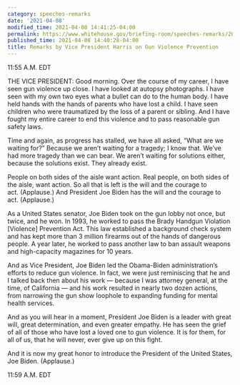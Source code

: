 ```yaml
---
category: speeches-remarks
date: '2021-04-08'
modified_time: 2021-04-08 14:41:25-04:00
permalink: https://www.whitehouse.gov/briefing-room/speeches-remarks/2021/04/08/remarks-by-vice-president-harris-on-gun-violence-prevention/
published_time: 2021-04-08 14:40:28-04:00
title: Remarks by Vice President Harris on Gun Violence Prevention
---
```

 
11:55 A.M. EDT  
  
THE VICE PRESIDENT: Good morning. Over the course of my career, I have
seen gun violence up close. I have looked at autopsy photographs. I have
seen with my own two eyes what a bullet can do to the human body. I have
held hands with the hands of parents who have lost a child. I have seen
children who were traumatized by the loss of a parent or sibling. And I
have fought my entire career to end this violence and to pass reasonable
gun safety laws.   
  
Time and again, as progress has stalled, we have all asked, “What are we
waiting for?” Because we aren’t waiting for a tragedy; I know
that. We’ve had more tragedy than we can bear. We aren’t waiting for
solutions either, because the solutions exist. They already exist.  
  
People on both sides of the aisle want action. Real people, on both
sides of the aisle, want action. So all that is left is the will and the
courage to act. (Applause.) And President Joe Biden has the will and the
courage to act. (Applause.)  
  
As a United States senator, Joe Biden took on the gun lobby not once,
but twice, and he won. In 1993, he worked to pass the Brady Handgun
Violation \[Violence\] Prevention Act. This law established a background
check system and has kept more than 3 million firearms out of the hands
of dangerous people. A year later, he worked to pass another law to ban
assault weapons and high-capacity magazines for 10 years.  
  
And as Vice President, Joe Biden led the Obama-Biden administration’s
efforts to reduce gun violence. In fact, we were just reminiscing that
he and I talked back then about his work — because I was attorney
general, at the time, of California — and his work resulted in nearly
two dozen actions, from narrowing the gun show loophole to expanding
funding for mental health services.  
  
And as you will hear in a moment, President Joe Biden is a leader with
great will, great determination, and even greater empathy. He has seen
the grief of all of those who have lost a loved one to gun violence. It
is for them, for all of us, that he will never, ever give up on this
fight.  
  
And it is now my great honor to introduce the President of the United
States, Joe Biden. (Applause.)

11:59 A.M. EDT
